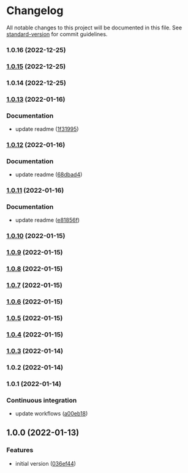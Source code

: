 # Changelog

All notable changes to this project will be documented in this file. See [standard-version](https://github.com/conventional-changelog/standard-version) for commit guidelines.

### 1.0.16 (2022-12-25)

### [1.0.15](https://github.com/tiagocavaco/google-maps-draw-shape-lib/compare/v1.0.14...v1.0.15) (2022-12-25)

### 1.0.14 (2022-12-25)

### [1.0.13](https://github.com/tiagocavaco/google-maps-draw-shape-lib/compare/v1.0.12...v1.0.13) (2022-01-16)


### Documentation

* update readme ([1f31995](https://github.com/tiagocavaco/google-maps-draw-shape-lib/commit/1f319956acce9cd061bec263aec9fa3ad7ffcdf3))

### [1.0.12](https://github.com/tiagocavaco/google-maps-draw-shape-lib/compare/v1.0.11...v1.0.12) (2022-01-16)


### Documentation

* update readme ([68dbad4](https://github.com/tiagocavaco/google-maps-draw-shape-lib/commit/68dbad406b2de4e9f5b5cec44bd22be38cba5bbe))

### [1.0.11](https://github.com/tiagocavaco/google-maps-draw-shape-lib/compare/v1.0.10...v1.0.11) (2022-01-16)


### Documentation

* update readme ([e81856f](https://github.com/tiagocavaco/google-maps-draw-shape-lib/commit/e81856f0b68bf11f271f25ab449745655d7cca44))

### [1.0.10](https://github.com/tiagocavaco/google-maps-draw-shape-lib/compare/v1.0.9...v1.0.10) (2022-01-15)

### [1.0.9](https://github.com/tiagocavaco/google-maps-draw-shape-lib/compare/v1.0.8...v1.0.9) (2022-01-15)

### [1.0.8](https://github.com/tiagocavaco/google-maps-draw-shape-lib/compare/v1.0.7...v1.0.8) (2022-01-15)

### [1.0.7](https://github.com/tiagocavaco/google-maps-draw-shape-lib/compare/v1.0.6...v1.0.7) (2022-01-15)

### [1.0.6](https://github.com/tiagocavaco/google-maps-draw-shape-lib/compare/v1.0.5...v1.0.6) (2022-01-15)

### [1.0.5](https://github.com/tiagocavaco/google-maps-draw-shape-lib/compare/v1.0.4...v1.0.5) (2022-01-15)

### [1.0.4](https://github.com/tiagocavaco/google-maps-draw-shape-lib/compare/v1.0.3...v1.0.4) (2022-01-15)

### [1.0.3](https://github.com/tiagocavaco/google-maps-draw-shape-lib/compare/v1.0.2...v1.0.3) (2022-01-14)

### 1.0.2 (2022-01-14)

### 1.0.1 (2022-01-14)


### Continuous integration

* update workflows ([a00eb18](https://github.com/tiagocavaco/google-maps-draw-shape-lib/commit/a00eb18cb0063d0863294c5a2d88037f7a849d1a))

## 1.0.0 (2022-01-13)


### Features

* initial version ([036ef44](https://github.com/tiagocavaco/google-maps-draw-shape-lib/commit/036ef44265d2e4675c40299646646b5447cb81ef))
